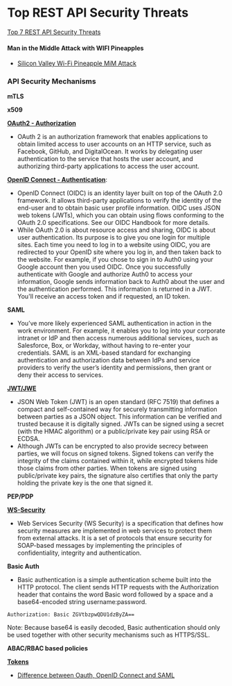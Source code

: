 # Top REST API Security Threats

[Top 7 REST API Security Threats](https://blog.restcase.com/top-7-rest-api-security-threats)


#### Man in the Middle Attack with WIFI Pineapples

* [Silicon Valley Wi-Fi Pineapple MiM Attack](https://www.thesslstore.com/blog/silicon-valley-wi-fi-pineapple/#:~:text=The%20next%20step%20is%20to,server%20and%20the%20user's%20device)


### API Security Mechanisms


**mTLS**


**x509**


[**OAuth2 - Authorization**](https://www.youtube.com/watch?v=t4-416mg6iU)

* OAuth 2 is an authorization framework that enables applications to obtain limited access to user accounts on an HTTP service, such as Facebook, GitHub, and DigitalOcean. It works by delegating user authentication to the service that hosts the user account, and authorizing third-party applications to access the user account. 


[**OpenID Connect - Authentication**](https://auth0.com/docs/protocols/openid-connect-protocol):

* OpenID Connect (OIDC) is an identity layer built on top of the OAuth 2.0 framework. It allows third-party applications to verify the identity of the end-user and to obtain basic user profile information. OIDC uses JSON web tokens (JWTs), which you can obtain using flows conforming to the OAuth 2.0 specifications. See our OIDC Handbook for more details.
* While OAuth 2.0 is about resource access and sharing, OIDC is about user authentication. Its purpose is to give you one login for multiple sites. Each time you need to log in to a website using OIDC, you are redirected to your OpenID site where you log in, and then taken back to the website. For example, if you chose to sign in to Auth0 using your Google account then you used OIDC. Once you successfully authenticate with Google and authorize Auth0 to access your information, Google sends information back to Auth0 about the user and the authentication performed. This information is returned in a JWT. You'll receive an access token and if requested, an ID token.


**SAML**

* You’ve more likely experienced SAML authentication in action in the work environment. For example, it enables you to log into your corporate intranet or IdP and then access numerous additional services, such as Salesforce, Box, or Workday, without having to re-enter your credentials. SAML is an XML-based standard for exchanging authentication and authorization data between IdPs and service providers to verify the user’s identity and permissions, then grant or deny their access to services.


[**JWT/JWE**](https://jwt.io/introduction)

* JSON Web Token (JWT) is an open standard (RFC 7519) that defines a compact and self-contained way for securely transmitting information between parties as a JSON object. This information can be verified and trusted because it is digitally signed. JWTs can be signed using a secret (with the HMAC algorithm) or a public/private key pair using RSA or ECDSA.
* Although JWTs can be encrypted to also provide secrecy between parties, we will focus on signed tokens. Signed tokens can verify the integrity of the claims contained within it, while encrypted tokens hide those claims from other parties. When tokens are signed using public/private key pairs, the signature also certifies that only the party holding the private key is the one that signed it.


**PEP/PDP**

[**WS-Security**](https://www.soapui.org/docs/soapui-projects/ws-security/)

* Web Services Security (WS Security) is a specification that defines how security measures are implemented in web services to protect them from external attacks. It is a set of protocols that ensure security for SOAP-based messages by implementing the principles of confidentiality, integrity and authentication.


**Basic Auth**

* Basic authentication is a simple authentication scheme built into the HTTP protocol. The client sends HTTP requests with the Authorization header that contains the word Basic word followed by a space and a base64-encoded string username:password. 
```
Authorization: Basic ZGVtbzpwQDU1dzByZA==
```
Note: Because base64 is easily decoded, Basic authentication should only be used together with other security mechanisms such as HTTPS/SSL.


**ABAC/RBAC based policies**

[**Tokens**](https://auth0.com/docs/tokens)



* [Difference between Oauth, OpenID Connect and SAML](https://www.okta.com/identity-101/whats-the-difference-between-oauth-openid-connect-and-saml/)
